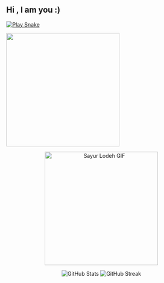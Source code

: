 ## Hi , I am you :)


[![Play Snake](https://img.shields.io/badge/Snake%20Game-Play%20Now-green?style=for-the-badge&logo=github)](https://github.com/lowdehvegets11/snake-game.git)

<img src="https://media.giphy.com/media/xT9IgzoKnwFNmISR8I/giphy.gif" width="300" />

<p align="center">
  <img src="https://github.com/lowdehvegets11/lowdehvegets11/raw/main/assets/sayur-lodeh.gif" width="300" alt="Sayur Lodeh GIF" />
</p>
<p align="center">
  <img src="https://github-readme-stats.vercel.app/api?username=lowdehvegets11&show_icons=true&theme=radical" alt="GitHub Stats" />
  <img src="https://github-readme-streak-stats.herokuapp.com/?user=lowdehvegets11&theme=radical" alt="GitHub Streak" />
</p>





